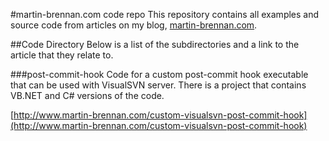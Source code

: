 #martin-brennan.com code repoThis repository contains all examples and source code from articles on my blog, [martin-brennan.com](http://www.martin-brennan.com).##Code DirectoryBelow is a list of the subdirectories and a link to the article that they relate to.###post-commit-hookCode for a custom post-commit hook executable that can be used with VisualSVN server. There is a project that contains VB.NET and C# versions of the code.[http://www.martin-brennan.com/custom-visualsvn-post-commit-hook](http://www.martin-brennan.com/custom-visualsvn-post-commit-hook)